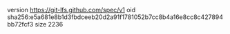 version https://git-lfs.github.com/spec/v1
oid sha256:e5a681e8b1d3fbdceeb20d2a91f1781052b7cc8b4a16e8cc8c427894bb72fcf3
size 2236
